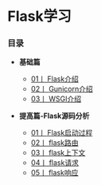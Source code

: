 # Flask学习

### 目录

-  **基础篇**
    - [01丨 Flask介绍 ](./Flask介绍.md)
    - [02丨 Gunicorn介绍 ](./Gunicorn介绍.md)
    - [03丨 WSGI介绍 ](./WSGI学习笔记.md)


-  **提高篇-Flask源码分析**
     - [01丨 Flask启动过程](./Flask启动流程.md)
     - [02丨 flask路由](./路由.md)
     - [03丨 flask上下文](./Flask上下文.md)
     - [04丨 flask请求](./Flask请求.md)
     - [05丨 flask响应](./Flask响应.md)
